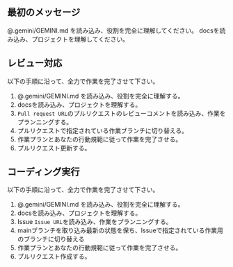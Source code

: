 ## 最初のメッセージ
@.gemini/GEMINI.md を読み込み、役割を完全に理解してください。
docsを読み込み、プロジェクトを理解してください。

## レビュー対応
以下の手順に沿って、全力で作業を完了させて下さい。
1. @.gemini/GEMINI.md を読み込み、役割を完全に理解する。
2. docsを読み込み、プロジェクトを理解する。
3. `Pull request URL`のプルリクエストのレビューコメントを読み込み、作業をプランニングする。
4. プルリクエストで指定されている作業ブランチに切り替える。
5. 作業プランとあなたの行動規範に従って作業を完了させる。
6. プルリクエスト更新する。

## コーディング実行
以下の手順に沿って、全力で作業を完了させて下さい。
1. @.gemini/GEMINI.md を読み込み、役割を完全に理解する。
2. docsを読み込み、プロジェクトを理解する。
3. Issue `Issue URL`を読み込み、作業をプランニングする。
4. mainブランチを取り込み最新の状態を保ち、Issueで指定されている作業用のブランチに切り替える
5. 作業プランとあなたの行動規範に従って作業を完了させる。
6. プルリクエスト作成する。
